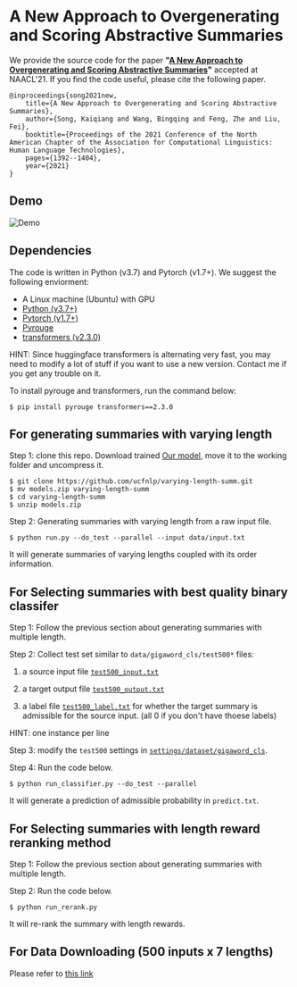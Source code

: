 # A New Approach to Overgenerating and Scoring Abstractive Summaries
We provide the source code for the paper  **"[A New Approach to Overgenerating and Scoring Abstractive Summaries](https://www.aclweb.org/anthology/2021.naacl-main.110.pdf)"** accepted at NAACL'21. If you find the code useful, please cite the following paper.

    @inproceedings{song2021new, 
        title={A New Approach to Overgenerating and Scoring Abstractive Summaries},
        author={Song, Kaiqiang and Wang, Bingqing and Feng, Zhe and Liu, Fei},
        booktitle={Proceedings of the 2021 Conference of the North American Chapter of the Association for Computational Linguistics: Human Language Technologies},
        pages={1392--1404},
        year={2021}
    }

## Demo

![Demo](http://i2u.world/kqsong/images/toy-example-varying-length-summ.gif)

## Dependencies

The code is written in Python (v3.7) and Pytorch (v1.7+). We suggest the following enviorment:

* A Linux machine (Ubuntu) with GPU
* [Python (v3.7+)](https://www.anaconda.com/download/)
* [Pytorch (v1.7+)](https://pytorch.org/)
* [Pyrouge](https://pypi.org/project/pyrouge/)
* [transformers (v2.3.0)](https://github.com/huggingface/transformers)

HINT: Since huggingface transformers is alternating very fast, you may need to modify a lot of stuff if you want to use a new version. Contact me if you get any trouble on it.

To install pyrouge and transformers, run the command below:

```
$ pip install pyrouge transformers==2.3.0
```

## For generating summaries with varying length

Step 1: clone this repo. Download trained [Our model](), move it to the working folder and uncompress it.

```
$ git clone https://github.com/ucfnlp/varying-length-summ.git
$ mv models.zip varying-length-summ
$ cd varying-length-summ
$ unzip models.zip
```

Step 2: Generating summaries with varying length from a raw input file. 
```
$ python run.py --do_test --parallel --input data/input.txt
```

It will generate summaries of varying lengths coupled with its order information.

## For Selecting summaries with best quality binary classifer

Step 1: Follow the previous section about generating summaries with multiple length.

Step 2: Collect test set similar to ``data/gigaword_cls/test500*`` files:

1) a source input file [``test500_input.txt``](https://github.com/ucfnlp/varying-length-summ/blob/main/data/gigaword_cls/test500_input.txt)

2) a target output file [``test500_output.txt``](https://github.com/ucfnlp/varying-length-summ/blob/main/data/gigaword_cls/test500_output.txt)

3) a label file [``test500_label.txt``](https://github.com/ucfnlp/varying-length-summ/blob/main/data/gigaword_cls/test500_label.txt) for whether the target summary is admissible for the source input. (all 0 if you don't have thoese labels)

HINT: one instance per line

Step 3: modify the ``test500`` settings in [``settings/dataset/gigaword_cls``](https://github.com/ucfnlp/varying-length-summ/blob/main/settings/dataset/gigaword_cls.json#L30).

Step 4: Run the code below.
```
$ python run_classifier.py --do_test --parallel
```

It will generate a prediction of admissible probability in ``predict.txt``.

## For Selecting summaries with length reward reranking method
Step 1: Follow the previous section about generating summaries with multiple length.

Step 2: Run the code below.
```
$ python run_rerank.py
```
It will re-rank the summary with length rewards.


## For Data Downloading (500 inputs x 7 lengths)
Please refer to [this link](https://github.com/ucfnlp/varying-length-summ/tree/main/data/gigaword_cls)

